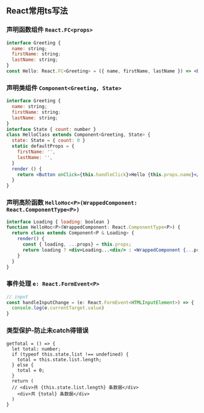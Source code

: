 ## React常用ts写法
### 声明函数组件 `React.FC<props>`
```jsx
interface Greeting {
  name: string;
  firstName: string;
  lastName: string;
}
const Hello: React.FC<Greeting> = ({ name, firstName, lastName }) => <Button>Hello {name}</Button>
```

### 声明类组件 `Component<Greeting, State>`
```jsx
interface Greeting {
  name: string;
  firstName: string;
  lastName: string;
}
interface State { count: number }
class HelloClass extends Component<Greeting, State> {
  state: State = { count: 0 }
  static defaultProps = {
    firstName: '',
    lastName: '',
  }
  render () {
    return <Button onClick={this.handleClick}>Hello {this.props.name}</Button>
  }
}
```

### 声明高阶函数 `HelloHoc<P>(WrappedComponent: React.ComponentType<P>)`
```jsx
interface Loading { loading: boolean }
function HelloHoc<P>(WrappedComponent: React.ComponentType<P>) {
  return class extends Component<P & Loading> {
    render() {
      const { loading, ...props} = this.props;
      return loading ? <div>Loading...<div/> : <WrappedComponent {...props as P} />
    }
  }
}
```
### 事件处理 `e: React.FormEvent<P>`
```jsx
// input
const handleInputChange = (e: React.FormEvent<HTMLInputElement>) => {
  console.log(e.currentTarget.value)
}
```
### 类型保护-防止未catch得错误
```tsx
getTotal = () => {
  let total: number;
  if (typeof this.state.list !== undefined) {
    total = this.state.list.length;
  } else {
    total = 0;
  }
  return (
  // <div>共 {this.state.list.length} 条数据</div>
    <div>共 {total} 条数据</div>
  )
}
```